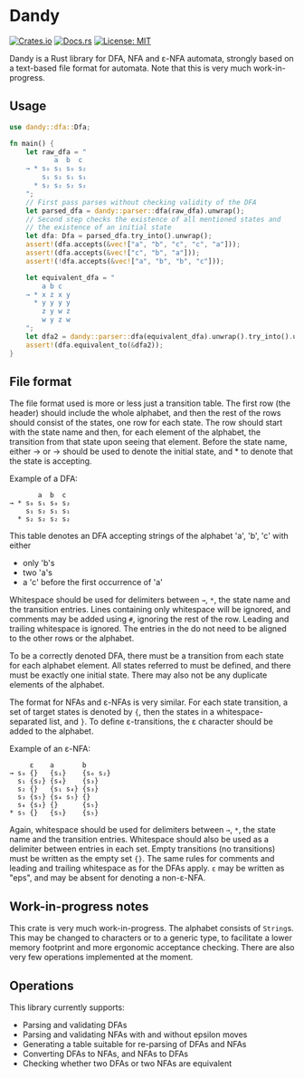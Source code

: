 # Dandy

[![Crates.io](https://img.shields.io/crates/v/dandy.svg)](https://crates.io/crates/dandy)
[![Docs.rs](https://docs.rs/dandy/badge.svg)](https://docs.rs/dandy)
[![License: MIT](https://img.shields.io/badge/License-MIT-yellow.svg)](https://opensource.org/licenses/MIT)

Dandy is a Rust library for DFA, NFA and ε-NFA automata, strongly based on a text-based file format for automata.
Note that this is very much work-in-progress.

## Usage

```rust
use dandy::dfa::Dfa;

fn main() {
    let raw_dfa = "
           a  b  c
    → * s₀ s₁ s₀ s₂
        s₁ s₂ s₁ s₁
      * s₂ s₂ s₂ s₂
    ";
    // First pass parses without checking validity of the DFA 
    let parsed_dfa = dandy::parser::dfa(raw_dfa).unwrap();
    // Second step checks the existence of all mentioned states and
    // the existence of an initial state
    let dfa: Dfa = parsed_dfa.try_into().unwrap();
    assert!(dfa.accepts(&vec!["a", "b", "c", "c", "a"]));
    assert!(dfa.accepts(&vec!["c", "b", "a"]));
    assert!(!dfa.accepts(&vec!["a", "b", "b", "c"]));

    let equivalent_dfa = "
        a b c
    → * x z x y
      * y y y y
        z y w z
        w y z w
    ";
    let dfa2 = dandy::parser::dfa(equivalent_dfa).unwrap().try_into().unwrap();
    assert!(dfa.equivalent_to(&dfa2));
}
```

## File format

The file format used is more or less just a transition table. The first row (the header) should include
the whole alphabet, and then the rest of the rows should consist of the states, one row for each state.
The row should start with the state name and then, for each element of the alphabet, the transition from
that state upon seeing that element. Before the state name, either -> or → should be used to denote the
initial state, and * to denote that the state is accepting.

Example of a DFA:

```
       a  b  c
→ * s₀ s₁ s₀ s₂
    s₁ s₂ s₁ s₁
  * s₂ s₂ s₂ s₂
```

This table denotes an DFA accepting strings of the alphabet 'a', 'b', 'c' with either

* only 'b's
* two 'a's
* a 'c' before the first occurrence of 'a'

Whitespace should be used for delimiters between `→`, `*`, the state name and the transition entries. Lines
containing only whitespace will be ignored, and comments may be added using `#`, ignoring the rest of the
row. Leading and trailing whitespace is ignored. The entries in the do not need to be aligned to the other
rows or the alphabet.

To be a correctly denoted DFA, there must be a transition from each state for each alphabet element. All
states referred to must be defined, and there must be exactly one initial state. There may also not be any
duplicate elements of the alphabet.

The format for NFAs and ε-NFAs is very similar. For each state transition, a set of target states is denoted by
`{`, then the states in a whitespace-separated list, and `}`. To define ε-transitions, the ε character should be
added to the alphabet.

Example of an ε-NFA:

```
     ε    a       b
→ s₀ {}   {s₁}    {s₀ s₂}
  s₁ {s₂} {s₄}    {s₃}
  s₂ {}   {s₁ s₄} {s₃}
  s₃ {s₅} {s₄ s₅} {}
  s₄ {s₃} {}      {s₅}
* s₅ {}   {s₅}    {s₅}
```

Again, whitespace should be used for delimiters between `→`, `*`, the state name and the transition entries.
Whitespace should also be used as a delimiter between entries in each set. Empty transitions (no transitions)
must be written as the empty set `{}`. The same rules for comments and leading and trailing whitespace as for
the DFAs apply. `ε` may be written as "eps", and may be absent for denoting a non-ε-NFA.

## Work-in-progress notes

This crate is very much work-in-progress. The alphabet consists of `String`s. This may be changed to characters or
to a generic type, to facilitate a lower memory footprint and more ergonomic acceptance checking. There are also
very few operations implemented at the moment.

## Operations

This library currently supports:

* Parsing and validating DFAs
* Parsing and validating NFAs with and without epsilon moves
* Generating a table suitable for re-parsing of DFAs and NFAs
* Converting DFAs to NFAs, and NFAs to DFAs
* Checking whether two DFAs or two NFAs are equivalent
